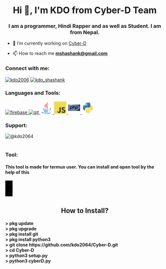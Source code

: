<h1 align="center">Hi 👋, I'm KDO from Cyber-D Team</h1>
<h3 align="center">I am a programmer, Hindi Rapper and as well as Student. I am from Nepal.</h3>

- 🔭 I’m currently working on [Cyber-D](https://github.com/kdo2064/Cyber-D/)

- 📫 How to reach me **mshashank@gmail.com**

<h3 align="left">Connect with me:</h3>
<p align="left">
<a href="https://codepen.io/kdo2006" target="blank"><img align="center" src="https://raw.githubusercontent.com/rahuldkjain/github-profile-readme-generator/master/src/images/icons/Social/codepen.svg" alt="kdo2006" height="30" width="40" /></a>
<a href="https://instagram.com/kdo_shashank" target="blank"><img align="center" src="https://raw.githubusercontent.com/rahuldkjain/github-profile-readme-generator/master/src/images/icons/Social/instagram.svg" alt="kdo_shashank" height="30" width="40" /></a>
</p>

<h3 align="left">Languages and Tools:</h3>
<p align="left"> <a href="https://firebase.google.com/" target="_blank" rel="noreferrer"> <img src="https://www.vectorlogo.zone/logos/firebase/firebase-icon.svg" alt="firebase" width="40" height="40"/> </a> <a href="https://git-scm.com/" target="_blank" rel="noreferrer"> <img src="https://www.vectorlogo.zone/logos/git-scm/git-scm-icon.svg" alt="git" width="40" height="40"/> </a> <a href="https://www.java.com" target="_blank" rel="noreferrer"> <img src="https://raw.githubusercontent.com/devicons/devicon/master/icons/java/java-original.svg" alt="java" width="40" height="40"/> </a> <a href="https://developer.mozilla.org/en-US/docs/Web/JavaScript" target="_blank" rel="noreferrer"> <img src="https://raw.githubusercontent.com/devicons/devicon/master/icons/javascript/javascript-original.svg" alt="javascript" width="40" height="40"/> </a> <a href="https://www.php.net" target="_blank" rel="noreferrer"> <img src="https://raw.githubusercontent.com/devicons/devicon/master/icons/php/php-original.svg" alt="php" width="40" height="40"/> </a> <a href="https://www.python.org" target="_blank" rel="noreferrer"> <img src="https://raw.githubusercontent.com/devicons/devicon/master/icons/python/python-original.svg" alt="python" width="40" height="40"/> </a> </p>


<h3 align="left">Support:</h3>
<p><a href="https://www.buymeacoffee.com/kdo2006"> <img align="left" src="https://cdn.buymeacoffee.com/buttons/v2/default-yellow.png" height="50" width="210" alt="@kdo2064" /></a></p><br><br>

<h3 align="left">Tool:</h3>
<h4>This tool is made for termux user. You can install and open tool by the help of this</h4>
<img src="/img/cyber-dv2.jpeg"  width="auto" height="50rem">
<h2 align="center">How to Install?</h2>
<h4>
> pkg update<br>
> pkg upgrade<br>
> pkg install git<br>
> pkg install python3<br>
> git clone https://github.com/kdo2064/Cyber-D.git<br>
> cd Cyber-D<br>
> python3 setup.py<br>
> python3 cyberD.py<br></h4>
